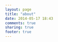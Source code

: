 ```yaml
---
layout: page
title: "about"
date: 2014-05-17 18:43
comments: true
sharing: true
footer: true
---
```

